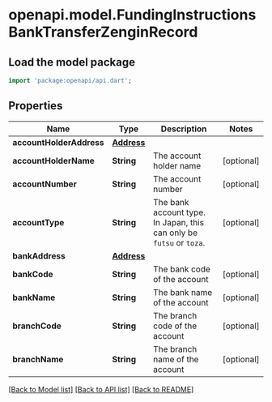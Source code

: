 # openapi.model.FundingInstructionsBankTransferZenginRecord

## Load the model package
```dart
import 'package:openapi/api.dart';
```

## Properties
Name | Type | Description | Notes
------------ | ------------- | ------------- | -------------
**accountHolderAddress** | [**Address**](Address.md) |  | 
**accountHolderName** | **String** | The account holder name | [optional] 
**accountNumber** | **String** | The account number | [optional] 
**accountType** | **String** | The bank account type. In Japan, this can only be `futsu` or `toza`. | [optional] 
**bankAddress** | [**Address**](Address.md) |  | 
**bankCode** | **String** | The bank code of the account | [optional] 
**bankName** | **String** | The bank name of the account | [optional] 
**branchCode** | **String** | The branch code of the account | [optional] 
**branchName** | **String** | The branch name of the account | [optional] 

[[Back to Model list]](../README.md#documentation-for-models) [[Back to API list]](../README.md#documentation-for-api-endpoints) [[Back to README]](../README.md)


